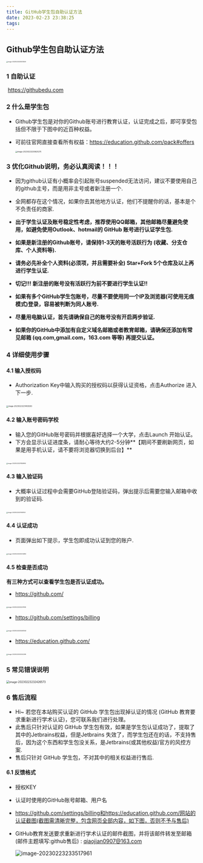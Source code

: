 ```yaml
---
title: GitHub学生包自助认证方法
date: 2023-02-23 23:38:25
tags:
---
```


## Github学生包自助认证方法

<img src="https://typora-qiao-1309453114.cos.ap-shanghai.myqcloud.com/hex-info/image-20230223230413049.png" alt="image-20230223230413049" style="zoom: 25%;" />

### 1 自助认证

​	https://githubedu.com

### 2 什么是学生包

* Github学生包是对你的Github账号进行教育认证，认证完成之后，即可享受包括但不限于下图中的近百种权益。

* 可前往官网直接查看所有权益：https://education.github.com/pack#offers

    <img src="https://typora-qiao-1309453114.cos.ap-shanghai.myqcloud.com/hex-info/image-20230223230820275.png" alt="image-20230223230820275" style="zoom: 33%;" />

### 3 优化Github说明，务必认真阅读！！！

* 因为github认证有小概率会引起账号suspended无法访问，建议不要使用自己的github主号，而是用非主号或者新注册一个.
* 全网都存在这个情况，如果你去其他地方认证，他们不提醒你的话，基本是个不负责任的商家.

* **出于学生认证及账号稳定性考虑，推荐使用QQ邮箱，其他邮箱尽量避免使用，如避免使用Outlook、hotmail的 GitHub 账号进行认证学生包.**
* **如果是新注册的Github账号，请保持1-3天的账号活跃行为 (收藏、分支仓库、个人资料等).**
* **请务必先补全个人资料(必须项，并且需要补全) Star+Fork 5个仓库及以上再进行学生认证.**
* **切记!!! 新注册的账号没有活跃行为前不要进行学生认证!!**
* **如果有多个GitHub学生包账号，尽量不要使用同一个IP及浏览器(可使用无痕模式)登录，容易被判断为同人账号.**
* **尽量用电脑认证，首先请确保自己的账号没有开启两步验证.**
* **如果你的GitHub中添加有自定义域名邮箱或者教育邮箱，请确保还添加有常见邮箱 (qq.com,gmail.com，163.com 等等) 再提交认证。**

### 4 详细使用步骤

#### 4.1 输入授权码

* Authorization Key中输入购买的授权码以获得认证资格，点击Authorize 进入下一步.

​	<img src="https://typora-qiao-1309453114.cos.ap-shanghai.myqcloud.com/hex-info/image-20230223231459383.png" alt="image-20230223231459383" style="zoom: 33%;" />

#### 4.2 输入账号密码学校

* 输入您的GitHub账号密码并根据喜好选择一个大学，点击Launch 开始认证。
* 下方会显示认证进度条，请耐心等待大约2-5分钟**【期间不要刷新网页，如果是用手机认证，请不要将浏览器切换到后台】**

​	<img src="https://typora-qiao-1309453114.cos.ap-shanghai.myqcloud.com/hex-info/image-20230223231826994.png" alt="image-20230223231826994" style="zoom: 25%;" />

#### 4.3 输入验证码

* 大概率认证过程中会需要GitHub登陆验证码，弹出提示后需要您输入邮箱中收到的验证码.

​	<img src="https://typora-qiao-1309453114.cos.ap-shanghai.myqcloud.com/hex-info/image-20230223231939120.png" alt="image-20230223231939120" style="zoom:25%;" />

#### 4.4 认证成功

* 页面弹出如下提示，学生包即成功认证到您的账户.

​	<img src="https://typora-qiao-1309453114.cos.ap-shanghai.myqcloud.com/hex-info/image-20230223232034955.png" alt="image-20230223232034955" style="zoom:25%;" />

#### 4.5 检查是否成功

**有三种方式可以查看学生包是否认证成功。**

* https://github.com/

​	<img src="https://typora-qiao-1309453114.cos.ap-shanghai.myqcloud.com/hex-info/image-20230223232207835.png" alt="image-20230223232207835" style="zoom:25%;" />

* https://github.com/settings/billing

​	<img src="https://typora-qiao-1309453114.cos.ap-shanghai.myqcloud.com/hex-info/image-20230223232248344.png" alt="image-20230223232248344" style="zoom:25%;" />

* https://education.github.com/

​	<img src="https://typora-qiao-1309453114.cos.ap-shanghai.myqcloud.com/hex-info/image-20230223232320295.png" alt="image-20230223232320295" style="zoom:25%;" />



### 5 常见错误说明

<img src="https://typora-qiao-1309453114.cos.ap-shanghai.myqcloud.com/hex-info/image-20230223232426573.png" alt="image-20230223232426573" style="zoom: 50%;" />



### 6 售后流程

* Hi~ 若您在本站购买认证的 GitHub 学生包出现掉认证的情况 (GitHub 教育要求重新进行学术认证)，您可联系我们进行处理。
* 此售后只针对认证的 GitHub 学生包有效，如果是学生包认证成功了，提取了其中的Jetbrains权益，但是Jetbrains 失效了，而学生包还在的话，不支持售后，因为这个东西和学生包没关系，是Jetbrains(或其他权益)官方的风控方案.
* 售后只针对 GitHub 学生包，不对其中的相关权益进行售后.

#### 6.1 反馈格式

*  授权KEY

*  认证时使用的GitHub账号邮箱、用户名

* https://github.com/settings/billing和https://education.github.com/网站的认证截图(截图需清晰完整，包含网页全部内容，如下图，否则不予与售后)

* GitHub教育发送要求重新进行学术认证的邮件截图，并将该邮件转发至邮箱(邮件主题填写:github售后) : qiaojian0907@163.com

    ![image-20230223233517961](https://typora-qiao-1309453114.cos.ap-shanghai.myqcloud.com/hex-info/image-20230223233517961.png)























